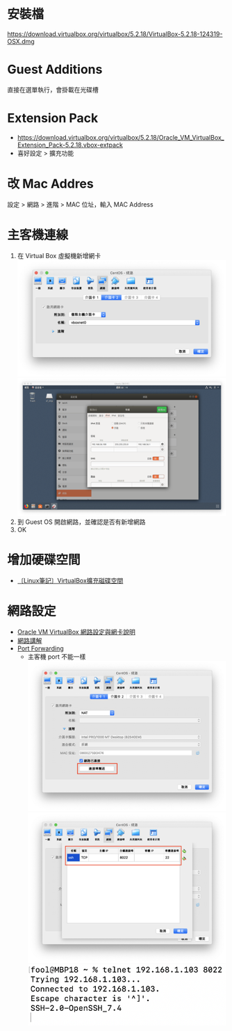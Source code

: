 # 安裝檔
https://download.virtualbox.org/virtualbox/5.2.18/VirtualBox-5.2.18-124319-OSX.dmg

# Guest Additions
直接在選單執行，會掛載在光碟槽

# Extension Pack
- https://download.virtualbox.org/virtualbox/5.2.18/Oracle_VM_VirtualBox_Extension_Pack-5.2.18.vbox-extpack
- 喜好設定 > 擴充功能

# 改 Mac Addres
設定 > 網路 > 進階 > MAC 位址，輸入 MAC Address

# 主客機連線
1. 在 Virtual Box 虛擬機新增網卡
    ![](https://github.com/ShaqtinAFool/gitbook/blob/master/img/virtualbox/add-nic-1.png?raw=true)
    ![](https://github.com/ShaqtinAFool/gitbook/blob/master/img/virtualbox/add-nic-2.png?raw=true)
2. 到 Guest OS 開啟網路，並確認是否有新增網路
3. OK

# 增加硬碟空間
- [〔Linux筆記〕VirtualBox擴充磁碟空間](https://vocus.cc/@xerion30476/5cb5ab62fd897800016e3fee)

# 網路設定
- [Oracle VM VirtualBox 網路設定與網卡說明](https://kanchengzxdfgcv.blogspot.com/2015/10/oracle-vm-virtualbox.html)
- [網路講解](https://www.nakivo.com/blog/virtualbox-network-setting-guide/)
- [Port Forwarding](https://nsrc.org/workshops/2014/btnog/raw-attachment/wiki/Track2Agenda/ex-virtualbox-portforward-ssh.htm#fn1)
    - 主客機 port 不能一樣
        ![](https://github.com/ShaqtinAFool/gitbook/blob/master/img/virtualbox/port-forwarding-1.png?raw=true)
        ![](https://github.com/ShaqtinAFool/gitbook/blob/master/img/virtualbox/port-forwarding-2.png?raw=true)
        ![](https://github.com/ShaqtinAFool/gitbook/blob/master/img/virtualbox/port-forwarding-3.png?raw=true)